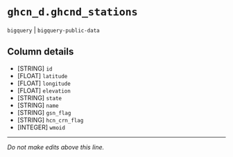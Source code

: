 # `ghcn_d.ghcnd_stations`
`bigquery` | `bigquery-public-data`

## Column details
* [STRING]    `id`
* [FLOAT]     `latitude`
* [FLOAT]     `longitude`
* [FLOAT]     `elevation`
* [STRING]    `state`
* [STRING]    `name`
* [STRING]    `gsn_flag`
* [STRING]    `hcn_crn_flag`
* [INTEGER]   `wmoid`

-------------------------------------------------------------------------------
*Do not make edits above this line.*
